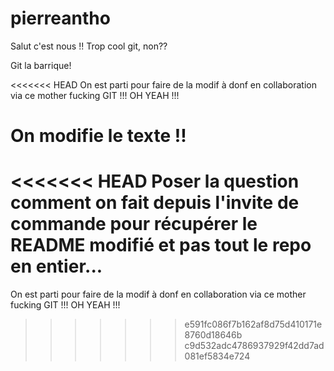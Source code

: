 # pierreantho

Salut c'est nous !! Trop cool git, non??

Git la barrique!

<<<<<<< HEAD
On est parti pour faire de la modif à donf en collaboration via ce mother fucking GIT !!! OH YEAH !!!

On modifie le texte !!
=======
<<<<<<< HEAD
Poser la question comment on fait depuis l'invite de commande pour récupérer le README modifié et pas tout le repo en entier...
=======
On est parti pour faire de la modif à donf en collaboration via ce mother fucking GIT !!! OH YEAH !!!
>>>>>>> e591fc086f7b162af8d75d410171e8760d18646b
>>>>>>> c9d532adc4786937929f42dd7ad081ef5834e724
